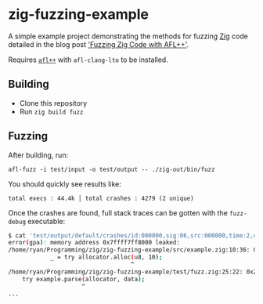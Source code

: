 zig-fuzzing-example
===================

A simple example project demonstrating the methods for fuzzing [Zig](https://ziglang.org/) code detailed in the blog post ['Fuzzing Zig Code with AFL++'](https://www.ryanliptak.com/blog/fuzzing-zig-code/).

Requires [`afl++`](https://github.com/AFLplusplus/AFLplusplus) with `afl-clang-lto` to be installed.

## Building

- Clone this repository
- Run `zig build fuzz`

## Fuzzing

After building, run:

```
afl-fuzz -i test/input -o test/output -- ./zig-out/bin/fuzz
```

You should quickly see results like:

```
total execs : 44.4k │ total crashes : 4279 (2 unique)
```

Once the crashes are found, full stack traces can be gotten with the `fuzz-debug` executable:

```sh
$ cat 'test/output/default/crashes/id:000000,sig:06,src:000000,time:2,op:havoc,rep:8' | ./zig-out/bin/fuzz-debug
error(gpa): memory address 0x7ffff7ff8000 leaked: 
/home/ryan/Programming/zig/zig-fuzzing-example/src/example.zig:10:36: 0x207e80 in .example.parse (fuzz-debug)
            _ = try allocator.alloc(u8, 10);
                                   ^
/home/ryan/Programming/zig/zig-fuzzing-example/test/fuzz.zig:25:22: 0x205e52 in main (fuzz-debug)
    try example.parse(allocator, data);
                     ^
...
```
